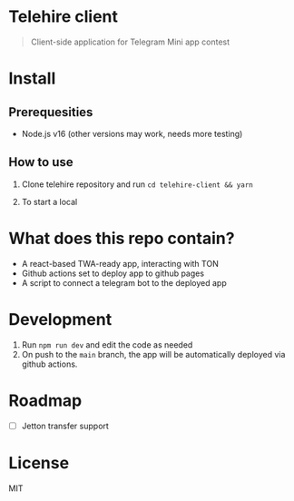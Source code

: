 # Telehire client

> Client-side application for Telegram Mini app contest

# Install

## Prerequesities

- Node.js v16 (other versions may work, needs more testing)

## How to use

1. Clone telehire repository and run `cd telehire-client && yarn`

2. To start a local

# What does this repo contain?

- A react-based TWA-ready app, interacting with TON
- Github actions set to deploy app to github pages
- A script to connect a telegram bot to the deployed app

# Development

1. Run `npm run dev` and edit the code as needed
2. On push to the `main` branch, the app will be automatically deployed via github actions.

# Roadmap

- [ ] Jetton transfer support

# License

MIT
